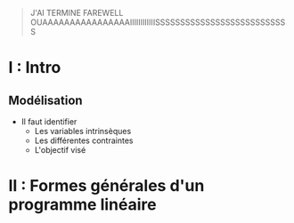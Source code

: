 > J'AI TERMINE FAREWELL OUAAAAAAAAAAAAAAAAIIIIIIIIIIIISSSSSSSSSSSSSSSSSSSSSSSSSSS
# I : Intro
## Modélisation
- Il faut identifier 
	- Les variables intrinsèques
	- Les différentes contraintes
	- L'objectif visé
# II : Formes générales d'un programme linéaire
